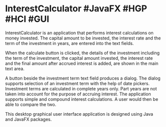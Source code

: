 # InterestCalculator #JavaFX #HGP #HCI #GUI

InterestCalculator is an application that performs interest calculations on money
invested. The capital amount to be invested, the interest rate and
the term of the investment in years, are entered into the text fields. 

When the calculate button is clicked, the details of the investment including the term 
of the investment, the capital amount invested, the interest rate and the final amount 
after accrued interest is added, are shown in the main text area.



A button beside the investment term text field produces a dialog. The dialog supports
selection of an investment term with the help of date pickers. Investment terms are
calculated in complete years only. Part years are not taken into account for the
purpose of accruing interest. The application supports simple and compound interest calculations. 
A user would then be able to compare the two.

This desktop graphical user interface application is designed using Java and JavaFX packages. 
